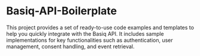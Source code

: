 # Basiq-API-Boilerplate
This project provides a set of ready-to-use code examples and templates to help you quickly integrate with the Basiq API. It includes sample implementations for key functionalities such as authentication, user management, consent handling, and event retrieval.
